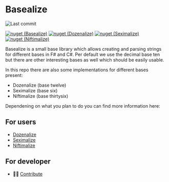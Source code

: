 # Basealize

![Last commit](https://img.shields.io/github/last-commit/NicoVIII/Basealize?style=flat-square)

[![nuget (Basealize)](https://img.shields.io/nuget/v/NicoVIII.Basealize?label=Basealize&style=flat-square&logo=nuget)](https://www.nuget.org/packages/NicoVIII.Basealize/)
[![nuget (Dozenalize)](https://img.shields.io/nuget/v/NicoVIII.Dozenalize?label=Dozenalize&style=flat-square&logo=nuget)](https://www.nuget.org/packages/NicoVIII.Dozenalize/)
[![nuget (Seximalize)](https://img.shields.io/nuget/v/NicoVIII.Seximalize?label=Seximalize&style=flat-square&logo=nuget)](https://www.nuget.org/packages/NicoVIII.Seximalize/)
[![nuget (Niftimalize)](https://img.shields.io/nuget/v/NicoVIII.Niftimalize?label=Niftimalize&style=flat-square&logo=nuget)](https://www.nuget.org/packages/NicoVIII.Niftimalize/)

Basealize is a small base library which allows creating and parsing strings for different bases in F# and C#.
Per default we use the decimal base ten but there are other interesting bases as well which should be
easily usable.

In this repo there are also some implementations for different bases present:

 - Dozenalize (base twelve)
 - Seximalize (base six)
 - Niftimalize (base thirtysix)

Dependening on what you plan to do you can find more information here:

## For users

 * [Dozenalize](docs/Dozenalize.md)
 * [Seximalize](docs/Seximalize.md)
 * [Niftimalize](docs/Niftimalize.md)

## For developer

 * 👩‍💻 [Contribute](docs/Develop.md)
